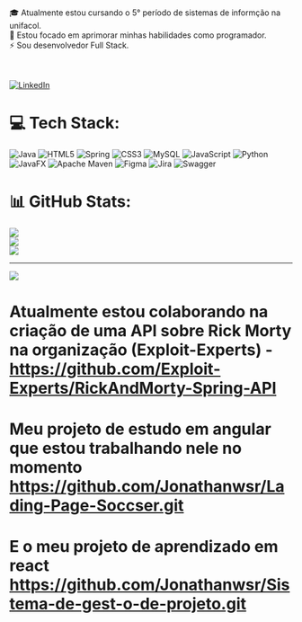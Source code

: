 🎓 Atualmente estou cursando o 5° período de sistemas de informção na unifacol. 
<br>🚀 Estou focado em aprimorar minhas habilidades como programador. 
<br>⚡️ Sou desenvolvedor Full Stack.<br> <br><br>






[![LinkedIn](https://img.shields.io/badge/LinkedIn-%230077B5.svg?logo=linkedin&logoColor=white)](https://linkedin.com/in/https://www.linkedin.com/in/jonathan-rocha-51b8ab268/?utm_source=share&utm_campaign=share_via&utm_content=profile&utm_medium=android_app) 

# 💻 Tech Stack:
![Java](https://img.shields.io/badge/java-%23ED8B00.svg?style=for-the-badge&logo=openjdk&logoColor=white) ![HTML5](https://img.shields.io/badge/html5-%23E34F26.svg?style=for-the-badge&logo=html5&logoColor=white) ![Spring](https://img.shields.io/badge/spring-%236DB33F.svg?style=for-the-badge&logo=spring&logoColor=white) ![CSS3](https://img.shields.io/badge/css3-%231572B6.svg?style=for-the-badge&logo=css3&logoColor=white) ![MySQL](https://img.shields.io/badge/mysql-4479A1.svg?style=for-the-badge&logo=mysql&logoColor=white) ![JavaScript](https://img.shields.io/badge/javascript-%23323330.svg?style=for-the-badge&logo=javascript&logoColor=%23F7DF1E) ![Python](https://img.shields.io/badge/python-3670A0?style=for-the-badge&logo=python&logoColor=ffdd54) ![JavaFX](https://img.shields.io/badge/javafx-%23FF0000.svg?style=for-the-badge&logo=javafx&logoColor=white) ![Apache Maven](https://img.shields.io/badge/Apache%20Maven-C71A36?style=for-the-badge&logo=Apache%20Maven&logoColor=white) ![Figma](https://img.shields.io/badge/figma-%23F24E1E.svg?style=for-the-badge&logo=figma&logoColor=white) ![Jira](https://img.shields.io/badge/jira-%230A0FFF.svg?style=for-the-badge&logo=jira&logoColor=white) ![Swagger](https://img.shields.io/badge/-Swagger-%23Clojure?style=for-the-badge&logo=swagger&logoColor=white)
# 📊 GitHub Stats:
![](https://github-readme-stats.vercel.app/api?username=Jonathanwsr&theme=shadow_red&hide_border=true&include_all_commits=true&count_private=false)<br/>
![](https://github-readme-streak-stats.herokuapp.com/?user=Jonathanwsr&theme=shadow_red&hide_border=true)<br/>
![](https://github-readme-stats.vercel.app/api/top-langs/?username=Jonathanwsr&theme=shadow_red&hide_border=true&include_all_commits=true&count_private=false&layout=compact)

---
[![](https://visitcount.itsvg.in/api?id=Jonathanwsr&icon=7&color=1)](https://visitcount.itsvg.in)

<!-- Proudly created with GPRM ( https://gprm.itsvg.in ) -->




# Atualmente estou colaborando na criação de uma API sobre Rick Morty na organização (Exploit-Experts) - https://github.com/Exploit-Experts/RickAndMorty-Spring-API

# Meu projeto de estudo em angular que estou trabalhando nele no momento https://github.com/Jonathanwsr/Lading-Page-Soccser.git

# E o meu projeto de aprendizado em react  https://github.com/Jonathanwsr/Sistema-de-gest-o-de-projeto.git






















